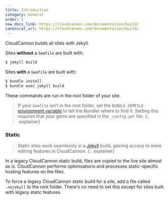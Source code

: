 ```yaml
---
title: Introduction
category: General
order: 1
new_docs_link: https://cloudcannon.com/documentation/build/
canonical_url: https://cloudcannon.com/documentation/build/
---
```


CloudCannon builds all sites with Jekyll.

Sites **without** a `Gemfile` are built with:

```bash
$ jekyll build
```

Sites **with** a `Gemfile` are built with:

```bash
$ bundle install
$ bundle exec jekyll build
```

These commands are run in the root folder of your site.

> If your `Gemfile` isn’t in the root folder, set the `BUNDLE_GEMFILE` [environment variable](/builds/environments/) to tell the Bundler where to find it. Setting this requires that your gems are specified in the `_config.yml` file.
{: .explainer}

### Static

> Static sites work seamlessly in a [Jekyll](/builds/introduction/) build, gaining access to more editing features in CloudCannon.
{: .explainer}

In a legacy CloudCannon static build, files are copied to the live site almost as is. CloudCannon performs optimisations and processes static-specific hosting features on the files.

To force a legacy CloudCannon static build for a site, add a file called `.nojekyll` to the root folder. There's no need to set this except for sites built with legacy static features.